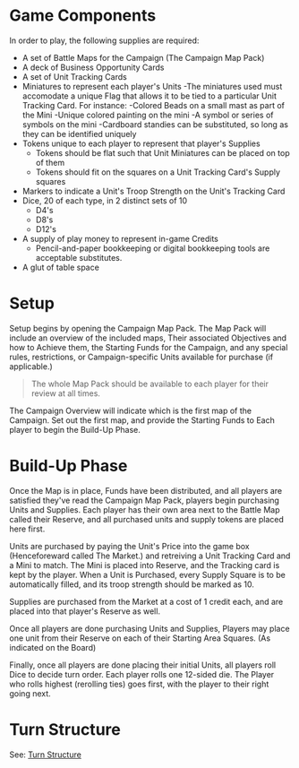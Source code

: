 # Game Components

In order to play, the following supplies are required:
- A set of Battle Maps for the Campaign (The Campaign Map Pack)
- A deck of Business Opportunity Cards
- A set of Unit Tracking Cards
- Miniatures to represent each player's Units
    -The miniatures used must accomodate a unique Flag that allows it to be tied to a particular Unit Tracking Card.  For instance:
      -Colored Beads on a small mast as part of the Mini
      -Unique colored painting on the mini
      -A symbol or series of symbols on the mini
    -Cardboard standies can be substituted, so long as they can be identified uniquely
- Tokens unique to each player to represent that player's Supplies
  - Tokens should be flat such that Unit Miniatures can be placed on top of them
  - Tokens should fit on the squares on a Unit Tracking Card's Supply squares
- Markers to indicate a Unit's Troop Strength on the Unit's Tracking Card
- Dice, 20 of each type, in 2 distinct sets of 10
  - D4's
  - D8's
  - D12's
- A supply of play money to represent in-game Credits
  - Pencil-and-paper bookkeeping or digital bookkeeping tools are acceptable substitutes.
- A glut of table space

# Setup
Setup begins by opening the Campaign Map Pack.  The Map Pack will include an overview of the included maps, Their associated Objectives and how to Achieve them, the Starting Funds for the Campaign, and any special rules, restrictions, or Campaign-specific Units available for purchase (if applicable.)  

>The whole Map Pack should be available to each player for their review at all times.

The Campaign Overview will indicate which is the first map of the Campaign.  Set out the first map, and provide the Starting Funds to Each player to begin the Build-Up Phase.

# Build-Up Phase
Once the Map is in place, Funds have been distributed, and all players are satisfied they've read the Campaign Map Pack, players begin purchasing Units and Supplies. Each player has their own area next to the Battle Map called their Reserve, and all purchased units and supply tokens are placed here first. 

Units are purchased by paying the Unit's Price into the game box (Henceforeward called The Market.) and retreiving a Unit Tracking Card and a Mini to match.  The Mini is placed into Reserve, and the Tracking card is kept by the player.  When a Unit is Purchased, every Supply Square is to be automatically filled, and its troop strength should be marked as 10. 

Supplies are purchased from the Market at a cost of 1 credit each, and are placed into that player's Reserve as well. 

Once all players are done purchasing Units and Supplies, Players may place one unit from their Reserve on each of their Starting Area Squares. (As indicated on the Board)

Finally, once all players are done placing their initial Units, all players roll Dice to decide turn order.  Each player rolls one 12-sided die.  The Player who rolls highest (rerolling ties) goes first, with the player to their right going next.  

# Turn Structure

See: [Turn Structure](./TurnStructure.md)
